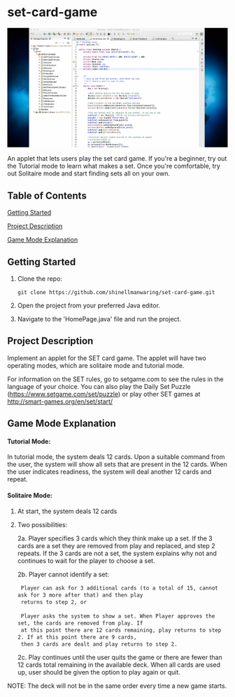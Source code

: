 # set-card-game

![](CSC-Project-2.gif)

An applet that lets users play the set card game. If you're a beginner, try out the Tutorial mode to learn what makes a set. Once you're comfortable, try out Solitaire mode and start finding sets all on your own.

## Table of Contents  
[Getting Started](#getting-started)

[Project Description](#project-description)

[Game Mode Explanation](#game-mode-explanation)


## Getting Started

1.  Clone the repo:

        git clone https://github.com/shinellmanwaring/set-card-game.git

2.  Open the project from your preferred Java editor.

3.  Navigate to the 'HomePage.java' file and run the project.


## Project Description
Implement an applet for the SET card game. The applet will have two operating modes, which are 
solitaire mode and tutorial mode.

For information on the SET rules, go to setgame.com to see the rules in the language of your choice. 
You can also play the Daily Set Puzzle (https://www.setgame.com/set/puzzle) or play other SET games 
at http://smart-games.org/en/set/start/

## Game Mode Explanation

#### Tutorial Mode:

In tutorial mode, the system deals 12 cards. Upon a suitable command from the user, the system will show all sets 
that are present in the 12 cards. When the user indicates readiness, the system will deal another 12 cards and repeat.

#### Solitaire Mode:

1. At start, the system deals 12 cards
2. Two possibilities:
    
    2a. Player specifies 3 cards which they think make up a set. If the 3 cards are a set they are removed 
    from play and replaced, and step 2 repeats. If the 3 cards are not a set, the system explains why not and 
    continues to wait for the player to choose a set.
    
    2b. Player cannot identify a set:
        
        Player can ask for 3 additional cards (to a total of 15, cannot ask for 3 more after that) and then play 
        returns to step 2, or
        
        Player asks the system to show a set. When Player approves the set, the cards are removed from play. If 
        at this point there are 12 cards remaining, play returns to step 2. If at this point there are 9 cards, 
        then 3 cards are dealt and play returns to step 2.
        
    2c. Play continues until the user quits the game or there are fewer than 12 cards total remaining in the 
    available deck. When all cards are used up, user should be given the option to play again or quit.
    
NOTE: The deck will not be in the same order every time a new game starts.

